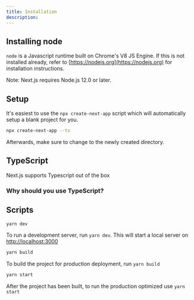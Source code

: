 ```yaml
---
title: Installation
description:
---
```


## Installing node

`node` is a Javascript runtime built on Chrome's V8 JS Engine. If this is not installed already, refer to [https://nodejs.org](https://nodejs.org) for installation instructions.

Note: Next.js requires Node.js 12.0 or later.

## Setup

It's easiest to use the `npx create-next-app` script which will automatically setup a blank project for you.

```bash
npx create-next-app --ts
```

Afterwards, make sure to change to the newly created directory.

## TypeScript

Next.js supports Typescript out of the box

### Why should you use TypeScript?

## Scripts

```bash
yarn dev
```

To run a development server, run `yarn dev`. This will start a local server on [http://localhost:3000](http://localhost:3000)

```bash
yarn build
```

To build the project for production deployment, run `yarn build`

```bash
yarn start
```

After the project has been built, to run the production optimized use `yarn start`
